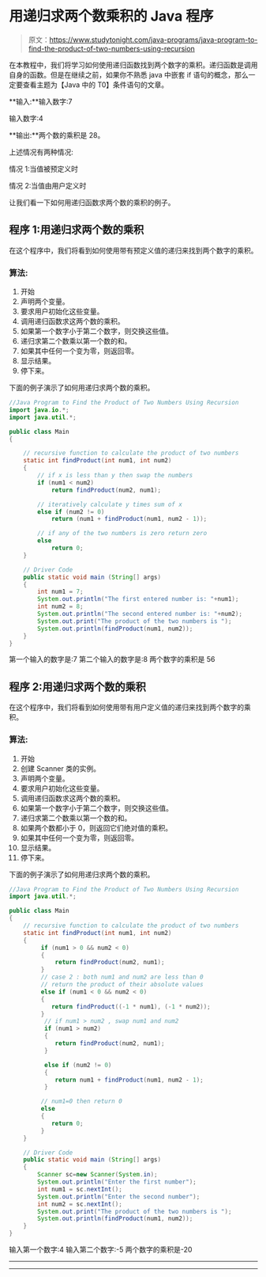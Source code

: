 # 用递归求两个数乘积的 Java 程序

> 原文：<https://www.studytonight.com/java-programs/java-program-to-find-the-product-of-two-numbers-using-recursion>

在本教程中，我们将学习如何使用递归函数找到两个数字的乘积。递归函数是调用自身的函数。但是在继续之前，如果你不熟悉 java 中嵌套 if 语句的概念，那么一定要查看主题为【Java 中的 T0】条件语句的文章。

**输入:**输入数字:7

输入数字:4

**输出:**两个数的乘积是 28。

上述情况有两种情况:

情况 1:当值被预定义时

情况 2:当值由用户定义时

让我们看一下如何用递归函数求两个数的乘积的例子。

## 程序 1:用递归求两个数的乘积

在这个程序中，我们将看到如何使用带有预定义值的递归来找到两个数字的乘积。

### 算法:

1.  开始
2.  声明两个变量。
3.  要求用户初始化这些变量。
4.  调用递归函数求这两个数的乘积。
5.  如果第一个数字小于第二个数字，则交换这些值。
6.  递归求第二个数乘以第一个数的和。
7.  如果其中任何一个变为零，则返回零。
8.  显示结果。
9.  停下来。

下面的例子演示了如何用递归求两个数的乘积。

```java
//Java Program to Find the Product of Two Numbers Using Recursion
import java.io.*;
import java.util.*;

public class Main 
{

    // recursive function to calculate the product of two numbers
    static int findProduct(int num1, int num2)
    {
        // if x is less than y then swap the numbers
        if (num1 < num2)
            return findProduct(num2, num1);

        // iteratively calculate y times sum of x
        else if (num2 != 0)
            return (num1 + findProduct(num1, num2 - 1));

        // if any of the two numbers is zero return zero
        else
            return 0;
    }

    // Driver Code
    public static void main (String[] args)
    {
        int num1 = 7;
        System.out.println("The first entered number is: "+num1); 
        int num2 = 8;
        System.out.println("The second entered number is: "+num2); 
        System.out.print("The product of the two numbers is "); 
        System.out.println(findProduct(num1, num2)); 
    }
}
```

第一个输入的数字是:7
第二个输入的数字是:8
两个数字的乘积是 56

## 程序 2:用递归求两个数的乘积

在这个程序中，我们将看到如何使用带有用户定义值的递归来找到两个数字的乘积。

### 算法:

1.  开始
2.  创建 Scanner 类的实例。
3.  声明两个变量。
4.  要求用户初始化这些变量。
5.  调用递归函数求这两个数的乘积。
6.  如果第一个数字小于第二个数字，则交换这些值。
7.  递归求第二个数乘以第一个数的和。
8.  如果两个数都小于 0，则返回它们绝对值的乘积。
9.  如果其中任何一个变为零，则返回零。
10.  显示结果。
11.  停下来。

下面的例子演示了如何用递归求两个数的乘积。

```java
//Java Program to Find the Product of Two Numbers Using Recursion
import java.util.*;

public class Main 
{
    // recursive function to calculate the product of two numbers
    static int findProduct(int num1, int num2)
    {
         if (num1 > 0 && num2 < 0) 
         {
             return findProduct(num2, num1);
         }
         // case 2 : both num1 and num2 are less than 0
         // return the product of their absolute values
         else if (num1 < 0 && num2 < 0) 
         {
            return findProduct((-1 * num1), (-1 * num2));
         }
          // if num1 > num2 , swap num1 and num2 
          if (num1 > num2) 
          {
             return findProduct(num2, num1);
          }

          else if (num2 != 0) 
          {
             return num1 + findProduct(num1, num2 - 1);
          }

         // num1=0 then return 0
         else 
         {
            return 0;
         }
    }

    // Driver Code
    public static void main (String[] args)
    {
        Scanner sc=new Scanner(System.in);
        System.out.println("Enter the first number"); 
        int num1 = sc.nextInt();
        System.out.println("Enter the second number"); 
        int num2 = sc.nextInt();
        System.out.print("The product of the two numbers is "); 
        System.out.println(findProduct(num1, num2)); 
    }
}
```

输入第一个数字:4
输入第二个数字:-5
两个数字的乘积是-20

* * *

* * *